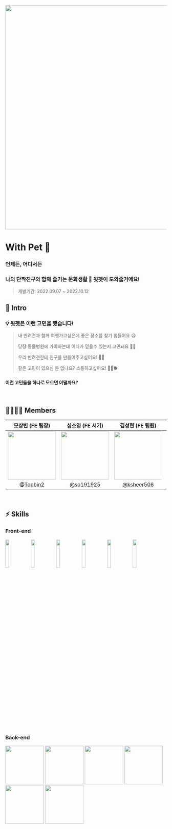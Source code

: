 <p align="center">
<img src="https://user-images.githubusercontent.com/6335046/189839037-a8805f6b-1305-4303-b29e-38056b371f1f.png" width=700 />
</p>

# With Pet 🐾
### 언제든, 어디서든
### 나의 단짝친구와 함께 즐기는 문화생활 🐶 윗펫이 도와줄거에요!

> 개발기간: 2022.09.07 ~ 2022.10.12
  
## 📖 Intro
### 💡 윗펫은 이런 고민을 했습니다!

> 내 반려견과 함께 여행가고싶은데 좋은 장소를 찾기 힘들어요 😫  
> 
> 당장 동물병원에 가야하는데 어디가 믿을수 있는지 고민돼요 🤔💬
> 
> 우리 반려견한테 친구를 만들어주고싶어요! 🐶💝
>
> 같은 고민이 있으신 분 없나요? 소통하고싶어요! 🙋‍♂️🐕

#### 이런 고민들을 하나로 모으면 어떨까요?

<br />

## 👨‍👩‍👧‍👦 Members

|모상빈 (FE 팀장)|심소영 (FE 서기)|김성현 (FE 팀원)|윤준영 (BE 팀원)|박소영 (BE 팀원)|
|:-:|:-:|:-:|:-:|:-:|
|<img src="https://velog.velcdn.com/images/sangbin2/post/40523b88-00ae-4280-a486-5fdfb9383965/image.png" width=150>|<img src="https://user-images.githubusercontent.com/104320234/188778037-50ae88a3-b1a4-45a6-bb26-e156978e8e6f.jpeg" width=150>|<img src="https://user-images.githubusercontent.com/6335046/188773314-b7b00c99-52bb-4a5b-94b3-0ed6f26bdcfd.png" width=150 >|<img src="https://user-images.githubusercontent.com/95295766/188778526-6a6175c7-ee3a-4f37-a269-3c64c53cf310.png" width=150>|<img src="https://user-images.githubusercontent.com/61177857/188779028-ed413724-de9b-4731-aa15-2aa02ee11bbe.jpg" width=150>|
|[@Topbin2](https://github.com/Topbin2)|[@so191925](https://github.com/so191925)|[@ksheer506](https://github.com/ksheer506)|[@upqnu](https://github.com/upqnu)|[@soyoung96](https://github.com/soyoung96)|

<br />

## ⚡️ Skills

### Front-end

<p>
  <img src="https://user-images.githubusercontent.com/52682603/138834243-fb74d81e-e90d-4c6a-8793-05df588f59ab.png" width=15%>
  <img src="https://user-images.githubusercontent.com/52682603/138834262-a7af2293-e398-416d-8dd3-ff5fab8cb80d.png" width=15%>
  <img src="https://noticon-static.tammolo.com/dgggcrkxq/image/upload/v1567749614/noticon/zgdaxpaif5ojeduonygb.png" width=15%>
  <img src="https://user-images.githubusercontent.com/52682603/138835731-e0e727ad-0bd1-44ca-a3b3-98c4d1b89c20.png" width=15%>
  <img src="https://noticon-static.tammolo.com/dgggcrkxq/image/upload/v1568851518/noticon/lwj3hr9v1yoheimtwc1w.png" width=15%>
  <img src="https://user-images.githubusercontent.com/52682603/138834282-b22f1f99-5470-4bc4-9b5b-4b7ed1325643.png" width=15%>
</p>

### Back-end

<p>
  <img src="https://user-images.githubusercontent.com/61177857/188972264-ee94f10c-6959-4a1c-9b97-6330b14ce996.png" width=120 height=120>
  <img src="https://user-images.githubusercontent.com/61177857/188972961-20aff836-436b-4653-a650-3f18935ee412.png" width=120 height=120>
  <img src="https://user-images.githubusercontent.com/61177857/188973455-ecc9c549-9b23-4b00-aab7-1ef042bceeb1.png" width=120 height=120>
  <img src="https://user-images.githubusercontent.com/61177857/188973727-c87dcc33-9777-420f-bb51-11074c3bd2f4.png" width=120 height=120>
  <img src="https://user-images.githubusercontent.com/61177857/188974204-472258b0-5f49-41e2-a6d3-44bf53068bd8.png" width=120 height=120>
  <img src="https://user-images.githubusercontent.com/61177857/188974521-9bb4a55d-0e6c-49be-8b7c-04fbb516c099.png" width=120 height=120>
</p>

<br />

